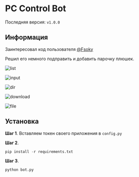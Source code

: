 # PC Control Bot
Последняя версия: `v1.0.0`

## Информация
Заинтересовал код пользователя [@Fsoky](https://github.com/Fsoky)

Решил его немного подправить и добавить парочку плюшек.


![list](https://user-images.githubusercontent.com/96006818/180599769-06db50c7-c2e7-4b67-a09a-d47339cddbf9.png)


![input](https://user-images.githubusercontent.com/96006818/180599774-fd3bc0c3-8dbd-46ad-a8df-279350fc3bc3.png)


![dir](https://user-images.githubusercontent.com/96006818/180599782-27f07dea-c5b8-4347-8b10-bd2dbccf263a.png)


![download](https://user-images.githubusercontent.com/96006818/180599789-db706f3a-6373-4b44-acee-6104bdfca864.png)


![file](https://user-images.githubusercontent.com/96006818/180599796-467b1477-e231-43da-a8a6-e0068c13854f.png)


## Установка
**Шаг 1**. Вставляем токен своего приложения в `config.py`

**Шаг 2**.
```python
pip install -r requirements.txt
```

**Шаг 3**.
```python
python bot.py
```

